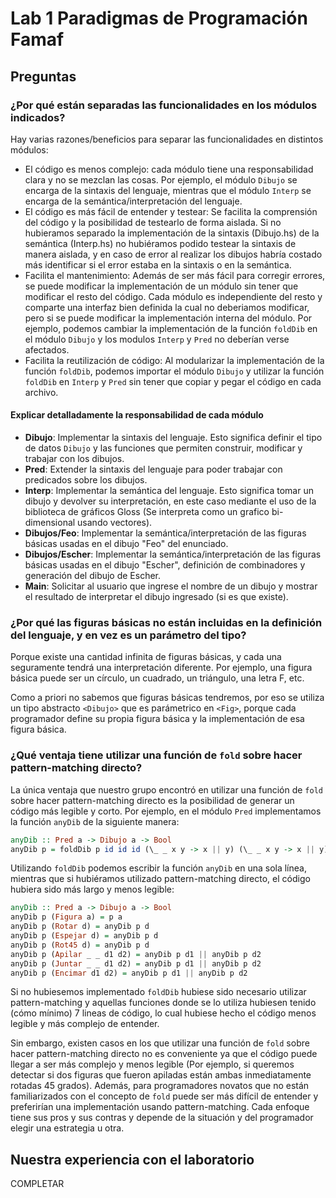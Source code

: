 # Lab 1 Paradigmas de Programación Famaf

## Preguntas

### ¿Por qué están separadas las funcionalidades en los módulos indicados?

Hay varias razones/beneficios para separar las funcionalidades en distintos módulos:

- El código es menos complejo: cada módulo tiene una responsabilidad clara y no se mezclan las cosas. Por ejemplo, el módulo `Dibujo` se encarga de la sintaxis del lenguaje, mientras que el módulo `Interp` se encarga de la semántica/interpretación del lenguaje.
- El código es más fácil de entender y testear: Se facilita la comprensión del código y la posibilidad de testearlo de forma aislada. Si no hubieramos separado la implementación de la sintaxis (Dibujo.hs) de la semántica (Interp.hs) no hubiéramos podido testear la sintaxis de manera aislada, y en caso de error al realizar los dibujos habría costado más identificar si el error estaba en la sintaxis o en la semántica.
- Facilita el mantenimiento: Además de ser más fácil para corregir errores, se puede modificar la implementación de un módulo sin tener que modificar el resto del código. Cada módulo es independiente del resto y comparte una interfaz bien definida la cual no deberiamos modificar, pero si se puede modificar la implementación interna del módulo. Por ejemplo, podemos cambiar la implementación de la función `foldDib` en el módulo `Dibujo` y los modulos `Interp` y `Pred` no deberían verse afectados.
- Facilita la reutilización de código: Al modularizar la implementación de la función `foldDib`, podemos importar el módulo `Dibujo` y utilizar la función `foldDib` en `Interp` y `Pred` sin tener que copiar y pegar el código en cada archivo.

#### Explicar detalladamente la responsabilidad de cada módulo

- **Dibujo**: Implementar la sintaxis del lenguaje. Esto significa definir el tipo de datos `Dibujo` y las funciones que permiten construir, modificar y trabajar con los dibujos.
- **Pred**: Extender la sintaxis del lenguaje para poder trabajar con predicados sobre los dibujos.
- **Interp**: Implementar la semántica del lenguaje. Esto significa tomar un dibujo y devolver su interpretación, en este caso mediante el uso de la biblioteca de gráficos Gloss (Se interpreta como un grafico bi-dimensional usando vectores).
- **Dibujos/Feo**: Implementar la semántica/interpretación de las figuras básicas usadas en el dibujo "Feo" del enunciado.
- **Dibujos/Escher**: Implementar la semántica/interpretación de las figuras básicas usadas en el dibujo "Escher", definición de combinadores y generación del dibujo de Escher.
- **Main**: Solicitar al usuario que ingrese el nombre de un dibujo y mostrar el resultado de interpretar el dibujo ingresado (si es que existe).

### ¿Por qué las figuras básicas no están incluidas en la definición del lenguaje, y en vez es un parámetro del tipo?

Porque existe una cantidad infinita de figuras básicas, y cada una seguramente tendrá una interpretación diferente. Por ejemplo, una figura básica puede ser un círculo, un cuadrado, un triángulo, una letra F, etc.

Como a priori no sabemos que figuras básicas tendremos, por eso se utiliza un tipo abstracto `<Dibujo>` que es parámetrico en `<Fig>`, porque cada programador define su propia figura básica y la implementación de esa figura básica.

### ¿Qué ventaja tiene utilizar una función de `fold` sobre hacer pattern-matching directo?

La única ventaja que nuestro grupo encontró en utilizar una función de `fold` sobre hacer pattern-matching directo es la posibilidad de generar un código más legible y corto. Por ejemplo, en el módulo `Pred` implementamos la función `anyDib` de la siguiente manera:

```haskell
anyDib :: Pred a -> Dibujo a -> Bool
anyDib p = foldDib p id id id (\_ _ x y -> x || y) (\_ _ x y -> x || y) (||)
```

Utilizando `foldDib` podemos escribir la función `anyDib` en una sola línea, mientras que si hubiéramos utilizado pattern-matching directo, el código hubiera sido más largo y menos legible:

```haskell
anyDib :: Pred a -> Dibujo a -> Bool
anyDib p (Figura a) = p a
anyDib p (Rotar d) = anyDib p d
anyDib p (Espejar d) = anyDib p d
anyDib p (Rot45 d) = anyDib p d
anyDib p (Apilar _ _ d1 d2) = anyDib p d1 || anyDib p d2
anyDib p (Juntar _ _ d1 d2) = anyDib p d1 || anyDib p d2
anyDib p (Encimar d1 d2) = anyDib p d1 || anyDib p d2
```

Si no hubiesemos implementado `foldDib` hubiese sido necesario utilizar pattern-matching y aquellas funciones donde se lo utiliza hubiesen tenido (cómo mínimo) 7 lineas de código, lo cual hubiese hecho el código menos legible y más complejo de entender.

Sin embargo, existen casos en los que utilizar una función de `fold` sobre hacer pattern-matching directo no es conveniente ya que el código puede llegar a ser más complejo y menos legible (Por ejemplo, si queremos detectar si dos figuras que fueron apiladas están ambas inmediatamente rotadas 45 grados). Además, para programadores novatos que no están familiarizados con el concepto de `fold` puede ser más difícil de entender y preferirían una implementación usando pattern-matching. Cada enfoque tiene sus pros y sus contras y depende de la situación y del programador elegir una estrategia u otra.

## Nuestra experiencia con el laboratorio

COMPLETAR